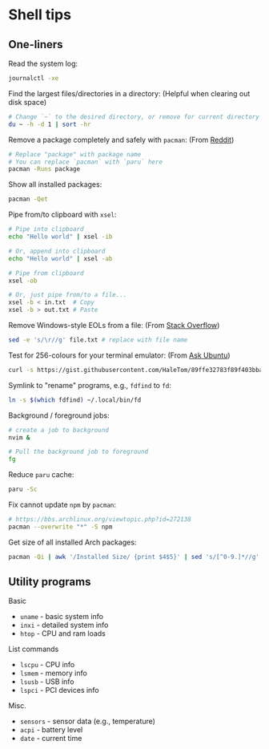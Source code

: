 # Shell tips

## One-liners

Read the system log:

```bash
journalctl -xe
```

Find the largest files/directories in a directory:
(Helpful when clearing out disk space)

```bash
# Change `~` to the desired directory, or remove for current directory
du ~ -h -d 1 | sort -hr
```

Remove a package completely and safely with `pacman`:
(From [Reddit](https://www.reddit.com/r/archlinux/comments/ki9hmm/how_to_properly_removeuninstall_packagesapps_with/))

```bash
# Replace "package" with package name
# You can replace `pacman` with `paru` here
pacman -Runs package
```

Show all installed packages:

```bash
pacman -Qet
```

Pipe from/to clipboard with `xsel`:

```bash
# Pipe into clipboard
echo "Hello world" | xsel -ib

# Or, append into clipboard
echo "Hello world" | xsel -ab

# Pipe from clipboard
xsel -ob

# Or, just pipe from/to a file...
xsel -b < in.txt  # Copy
xsel -b > out.txt # Paste
```

Remove Windows-style EOLs from a file:
(From [Stack Overflow](https://stackoverflow.com/questions/11680815/removing-windows-newlines-on-linux-sed-vs-awk))

```bash
sed -e 's/\r//g' file.txt # replace with file name
```

Test for 256-colours for your terminal emulator:
(From [Ask Ubuntu](https://askubuntu.com/questions/821157/print-a-256-color-test-pattern-in-the-terminal))

```bash
curl -s https://gist.githubusercontent.com/HaleTom/89ffe32783f89f403bba96bd7bcd1263/raw/ | bash
```

Symlink to "rename" programs, e.g., `fdfind` to `fd`:

```bash
ln -s $(which fdfind) ~/.local/bin/fd
```

Background / foreground jobs:

```bash
# create a job to background
nvim &

# Pull the background job to foreground
fg
```

Reduce `paru` cache:

```bash
paru -Sc
```

Fix cannot update `npm` by `pacman`:

```bash
# https://bbs.archlinux.org/viewtopic.php?id=272138
pacman --overwrite "*" -S npm
```

Get size of all installed Arch packages:

```bash
pacman -Qi | awk '/Installed Size/ {print $4$5}' | sed 's/[^0-9.]*//g' | paste -sd+ - | bc
```

## Utility programs

Basic

- `uname` - basic system info
- `inxi` - detailed system info
- `htop` - CPU and ram loads

List commands

- `lscpu` - CPU info
- `lsmem` - memory info
- `lsusb` - USB info
- `lspci` - PCI devices info

Misc.

- `sensors` - sensor data (e.g., temperature)
- `acpi` - battery level
- `date` - current time
